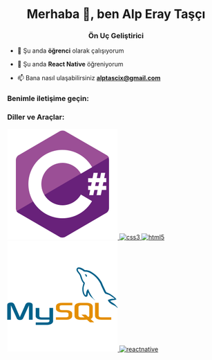 <h1 align="center">Merhaba 👋, ben Alp Eray Taşçı</h1>
<h3 align="center">Ön Uç Geliştirici</h3>

- 🔭 Şu anda **öğrenci** olarak çalışıyorum

- 🌱 Şu anda **React Native** öğreniyorum

- 📫 Bana nasıl ulaşabilirsiniz **alptascix@gmail.com**

<h3 align="left">Benimle iletişime geçin:</h3>
<p align="left">
</p>

<h3 align="left">Diller ve Araçlar:</h3>
<p align="left"> <a href="https://www.w3schools.com/cs/" target="_blank" rel="noreferrer"> <img src="https://raw.githubusercontent.com/devicons/devicon/master/icons/csharp/csharp-original.svg" alt="csharp" genişlik="40" yükseklik="40"/> </a> <a href="https://www.w3schools.com/css/" target="_blank" rel="noreferrer"> <img src="[https://raw.githubusercontent.com/devicons/devicon/master/icons/css3/css3-orijinal-wordmark.svg](https://www.w3schools.com/css/)" alt="css3" genişlik="40" yükseklik="40"/> </a> <a href="https://www.w3.org/html/" target="_blank" rel="noreferrer"> <img src="https://raw.githubusercontent.com/devicons/devicon/master/icons/html5/html5-orijinal-wordmark.svg" alt="html5" genişlik="40" yükseklik="40"/> </a> <a href="https://www.mysql.com/" hedef="_blank" rel="noreferrer"> <img src="https://raw.githubusercontent.com/devicons/devicon/master/icons/mysql/mysql-original-wordmark.svg" alt="mysql" genişlik="40" yükseklik="40"/> </a> <a href="https://reactnative.dev/" hedef="_blank" rel="noreferrer"> <img src="https://reactnative.dev/img/başlık_logosu.svg" alt="reactnative" genişlik="40" yükseklik="40"/> </a>

<!---
alpperay/alpperay is a ✨ special ✨ repository because its `README.md` (this file) appears on your GitHub profile.
You can click the Preview link to take a look at your changes.
--->
